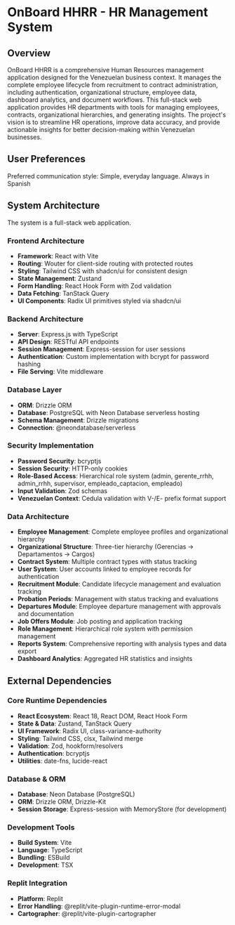# OnBoard HHRR - HR Management System

## Overview
OnBoard HHRR is a comprehensive Human Resources management application designed for the Venezuelan business context. It manages the complete employee lifecycle from recruitment to contract administration, including authentication, organizational structure, employee data, dashboard analytics, and document workflows. This full-stack web application provides HR departments with tools for managing employees, contracts, organizational hierarchies, and generating insights. The project's vision is to streamline HR operations, improve data accuracy, and provide actionable insights for better decision-making within Venezuelan businesses.

## User Preferences
Preferred communication style: Simple, everyday language. Always in Spanish

## System Architecture
The system is a full-stack web application.

### Frontend Architecture
- **Framework**: React with Vite
- **Routing**: Wouter for client-side routing with protected routes
- **Styling**: Tailwind CSS with shadcn/ui for consistent design
- **State Management**: Zustand
- **Form Handling**: React Hook Form with Zod validation
- **Data Fetching**: TanStack Query
- **UI Components**: Radix UI primitives styled via shadcn/ui

### Backend Architecture
- **Server**: Express.js with TypeScript
- **API Design**: RESTful API endpoints
- **Session Management**: Express-session for user sessions
- **Authentication**: Custom implementation with bcrypt for password hashing
- **File Serving**: Vite middleware

### Database Layer
- **ORM**: Drizzle ORM
- **Database**: PostgreSQL with Neon Database serverless hosting
- **Schema Management**: Drizzle migrations
- **Connection**: @neondatabase/serverless

### Security Implementation
- **Password Security**: bcryptjs
- **Session Security**: HTTP-only cookies
- **Role-Based Access**: Hierarchical role system (admin, gerente_rrhh, admin_rrhh, supervisor, empleado_captacion, empleado)
- **Input Validation**: Zod schemas
- **Venezuelan Context**: Cedula validation with V-/E- prefix format support

### Data Architecture
- **Employee Management**: Complete employee profiles and organizational hierarchy
- **Organizational Structure**: Three-tier hierarchy (Gerencias → Departamentos → Cargos)
- **Contract System**: Multiple contract types with status tracking
- **User System**: User accounts linked to employee records for authentication
- **Recruitment Module**: Candidate lifecycle management and evaluation tracking
- **Probation Periods**: Management with status tracking and evaluations
- **Departures Module**: Employee departure management with approvals and documentation
- **Job Offers Module**: Job posting and application tracking
- **Role Management**: Hierarchical role system with permission management
- **Reports System**: Comprehensive reporting with analysis types and data export
- **Dashboard Analytics**: Aggregated HR statistics and insights

## External Dependencies

### Core Runtime Dependencies
- **React Ecosystem**: React 18, React DOM, React Hook Form
- **State & Data**: Zustand, TanStack Query
- **UI Framework**: Radix UI, class-variance-authority
- **Styling**: Tailwind CSS, clsx, Tailwind merge
- **Validation**: Zod, hookform/resolvers
- **Authentication**: bcryptjs
- **Utilities**: date-fns, lucide-react

### Database & ORM
- **Database**: Neon Database (PostgreSQL)
- **ORM**: Drizzle ORM, Drizzle-Kit
- **Session Storage**: Express-session with MemoryStore (for development)

### Development Tools
- **Build System**: Vite
- **Language**: TypeScript
- **Bundling**: ESBuild
- **Development**: TSX

### Replit Integration
- **Platform**: Replit
- **Error Handling**: @replit/vite-plugin-runtime-error-modal
- **Cartographer**: @replit/vite-plugin-cartographer